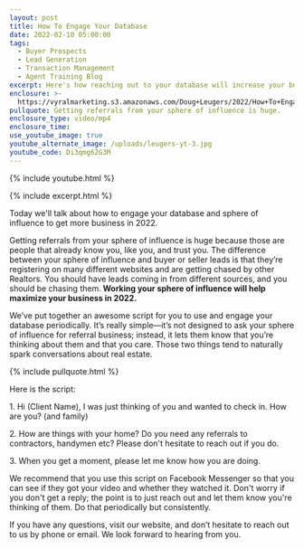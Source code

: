 ```yaml
---
layout: post
title: How To Engage Your Database
date: 2022-02-10 05:00:00
tags:
  - Buyer Prospects
  - Lead Generation
  - Transaction Management
  - Agent Training Blog
excerpt: Here's how reaching out to your database will increase your business.
enclosure: >-
  https://vyralmarketing.s3.amazonaws.com/Doug+Leugers/2022/How+To+Engage+Your+Database.mp4
pullquote: Getting referrals from your sphere of influence is huge.
enclosure_type: video/mp4
enclosure_time:
use_youtube_image: true
youtube_alternate_image: /uploads/leugers-yt-3.jpg
youtube_code: Di3qmg62G3M
---
```

{% include youtube.html %}

{% include excerpt.html %}

Today we'll talk about how to engage your database and sphere of influence to get more business in 2022.

Getting referrals from your sphere of influence is huge because those are people that already know you, like you, and trust you. The difference between your sphere of influence and buyer or seller leads is that they’re registering on many different websites and are getting chased by other Realtors. You should have leads coming in from different sources, and you should be chasing them.**&nbsp;Working your sphere of influence will help maximize your business in 2022.**

We’ve put together an awesome script for you to use and engage your database periodically. It’s really simple—it’s not designed to ask your sphere of influence for referral business; instead, it lets them know that you’re thinking about them and that you care. Those two things tend to naturally spark conversations about real estate.&nbsp;

{% include pullquote.html %}

Here is the script:

1\. Hi (Client Name), I was just thinking of you and wanted to check in. How are you? (and family)

2\. How are things with your home? Do you need any referrals to contractors, handymen etc? Please don't hesitate to reach out if you do.

3\. When you get a moment, please let me know how you are doing.

We recommend that you use this script on Facebook Messenger so that you can see if they got your video and whether they watched it. Don't worry if you don't get a reply; the point is to just reach out and let them know you're thinking of them. Do that periodically but consistently.

If you have any questions, visit our website, and don’t hesitate to reach out to us by phone or email. We look forward to hearing from you.
